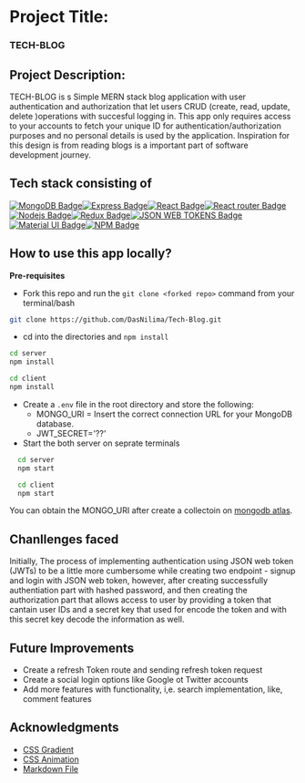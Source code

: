 # Project Title: 

### TECH-BLOG

## Project Description:

TECH-BLOG is s Simple MERN stack blog application with user authentication and authorization that let users CRUD (create, read, update, delete )operations with succesful logging in. This app only requires access to your accounts to fetch your unique ID for authentication/authorization purposes and no personal details is used by the application. Inspiration for this design is from reading blogs is a important part of software development journey.


## Tech stack consisting of

[![MongoDB Badge](https://img.shields.io/badge/MongoDB-4EA94B?style=for-the-badge&labelColor=black&logo=mongodb&logoColor=darkgreen)](#)[![Express Badge](https://img.shields.io/badge/Express.js-000000?style=for-the-badge&labelColor=black&logo=express&logoColor=white)](#)[![React Badge](https://img.shields.io/badge/-React-61DBFB?style=for-the-badge&labelColor=black&logo=react&logoColor=61DBFB)](#)[![React router Badge](https://img.shields.io/badge/React_Router-CA4245?style=for-the-badge&logo=react-router&logoColor=white)](#)[![Nodejs Badge](https://img.shields.io/badge/-Nodejs-3C873A?style=for-the-badge&labelColor=black&logo=node.js&logoColor=3C873A)](#)[![Redux Badge](https://img.shields.io/badge/Redux-593D88?style=for-the-badge&logo=redux&logoColor=white)](#)[![JSON WEB TOKENS Badge](https://img.shields.io/badge/JWT-000000?style=for-the-badge&logo=JSON%20web%20tokens&logoColor=white)](#)[![Material UI Badge](https://img.shields.io/badge/Material%20UI-007FFF?style=for-the-badge&logo=mui&logoColor=white)](#)[![NPM Badge](https://img.shields.io/badge/npm-CB3837?style=for-the-badge&logo=npm&logoColor=white)](#)


## How to use this app locally?

**Pre-requisites**

-  Fork this repo and run the `git clone <forked repo>` command from your terminal/bash
 ```sh 
git clone https://github.com/DasNilima/Tech-Blog.git 
```
-  cd into the directories and `npm install`
  ```bash
  cd server
  npm install

  cd client
  npm install
```
-   Create a `.env` file in the root directory and store the following:
    -  MONGO_URI = Insert the correct connection URL for your MongoDB database.
    -  JWT_SECRET='??'
-  Start the both server on seprate terminals

```bash
  cd server
  npm start
```

```bash
  cd client
  npm start
```


You can obtain the MONGO_URI after create a collectoin on [mongodb atlas](https://www.mongodb.com/cloud/atlas).

## Chanllenges faced

 Initially, The process of implementing authentication using JSON web token (JWTs) to be a little more cumbersome while creating two endpoint - signup and login with JSON web token, however, after creating successfully authentiation part with hashed password, and then creating the authorization part that allows access to user by providing a token that cantain user IDs and a secret key that used for encode the token and with this secret key decode the information as well.

## Future Improvements
 - Create a refresh Token route and sending refresh token request 
 - Create a social login options like Google ot Twitter accounts
 - Add more features with functionality, i,e. search implementation, like, comment features


<!-- ACKNOWLEDGMENTS -->
## Acknowledgments

* [CSS Gradient](https://cssgradient.io/)
* [CSS Animation](https://www.w3schools.com/)
* [Markdown File](https://docs.github.com/)




<!-- [![Typescript Badge](https://img.shields.io/badge/-Typescript-007acc?style=for-the-badge&labelColor=black&logo=typescript&logoColor=007acc)](#) -->